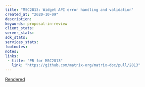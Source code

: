 ```yaml
---
title: "MSC2813: Widget API error handling and validation"
created_at: "2020-10-09"
description:
keywords: proposal-in-review
client_stats:
server_stats:
sdk_stats:
services_stats:
footnotes:
notes:
links:
 - title: "PR for MSC2813"
   link: "https://github.com/matrix-org/matrix-doc/pull/2813"
---
```

[Rendered](https://github.com/matrix-org/matrix-doc/blob/travis/msc/widgets-data-error/proposals/2813-handling-invalid-widget-requests.md)
